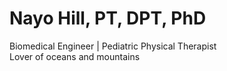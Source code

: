 # Nayo Hill, PT, DPT, PhD
Biomedical Engineer | Pediatric Physical Therapist
<br /> Lover of oceans and mountains
